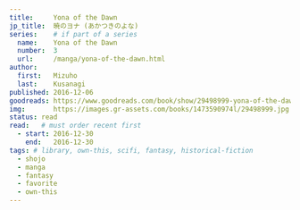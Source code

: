 ```yaml
---
title:     Yona of the Dawn
jp_title:  暁のヨナ (あかつきのよな)
series:    # if part of a series
  name:    Yona of the Dawn
  number:  3
  url:     /manga/yona-of-the-dawn.html
author: 
  first:   Mizuho 
  last:    Kusanagi
published: 2016-12-06 
goodreads: https://www.goodreads.com/book/show/29498999-yona-of-the-dawn-vol-3
img:       https://images.gr-assets.com/books/1473590974l/29498999.jpg
status: read
read:   # must order recent first
  - start: 2016-12-30  
    end:   2016-12-30 
tags: # library, own-this, scifi, fantasy, historical-fiction
  - shojo
  - manga
  - fantasy
  - favorite
  - own-this
---
```



